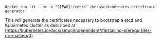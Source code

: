 ```
docker run -it --rm -v "${PWD}:/certs" thecase/kubernetes-certificate-generator
```


This will generate the certificates necessary to bootstrap a etcd and Kubernetes cluster as described at [https://kubernetes.io/docs/setup/independent/#installing-prerequisites-on-masters]()
